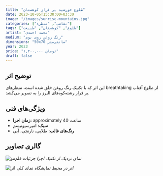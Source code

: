 ```yaml
---
title: "طلوع خورشید بر فراز کوهستان"
date: 2023-10-05T15:30:00+03:30
image: "/images/sunrise-mountains.jpg"
categories: ["نقاشی", "منظره"]
tags: ["طلوع", "کوهستان", "طبیعت"]
artist: "محمد احمدی"
medium: "رنگ روغن روی بوم"
dimensions: "50x70 سانتی‌متر"
year: 2023
price: "۱,۲۰۰,۰۰۰ تومان"
draft: false
---
```


## توضیح اثر

این اثر که با تکنیک رنگ روغن خلق شده است، منظرهای breathtaking از طلوع آفتاب بر فراز رشته‌کوه‌های البرز را به تصویر می‌کشد.

## ویژگی‌های فنی

-   **زمان اجرا:** approximately 40 ساعت
-   **سبک:** امپرسیونیسم
-   **رنگ‌های غالب:** طلایی، نارنجی، آبی

## گالری تصاویر

![جزئیات قلم‌مو](/images/brush-detail.jpg)
*نمای نزدیک از تکنیک اجرا*

![نمای کلی اثر](/images/full-view.jpg)
*اثر در محیط نمایشگاه*
